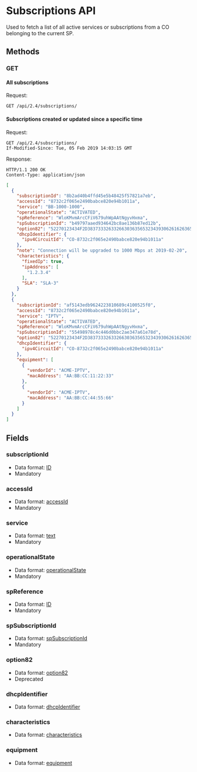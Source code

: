 # Subscriptions API

Used to fetch a list of all active services or subscriptions from a CO belonging to the current SP.

## Methods

### GET

#### All subscriptions 
Request:
```HTTP
GET /api/2.4/subscriptions/
```

#### Subscriptions created or updated since a specific time
Request:
```HTTP
GET /api/2.4/subscriptions/
If-Modified-Since: Tue, 05 Feb 2019 14:03:15 GMT
```

Response:
```HTTP
HTTP/1.1 200 OK
Content-Type: application/json
```
```JSON
[
  {
    "subscriptionId": "8b2ad40b4ffd45e5b48425f57821a7eb",
    "accessId": "8732c2f065e2490babce820e94b1011a",
    "service": "BB-1000-1000",
    "operationalState": "ACTIVATED",
    "spReference": "WloKMvmArcCFiV679uhWpAAtNgyvHxma",
    "spSubscriptionId": "b49797aaed934642bc8ae136b87ed12b",
    "option82": "52270123434F2D38373332633266303635653234393062616263653832306539346231303131610200",
    "dhcpIdentifier": {
      "ipv4CircuitId": "CO-8732c2f065e2490babce820e94b1011a"
    },
    "note": "Connection will be upgraded to 1000 Mbps at 2019-02-20",
    "characteristics": {
      "fixedIp": true,
      "ipAddress": [
        "1.2.3.4"
      ],
      "SLA": "SLA-3"
    }
  },
  {
    "subscriptionId": "af5143edb9624223810689c4100525f0",
    "accessId": "8732c2f065e2490babce820e94b1011a",
    "service": "IPTV",
    "operationalState": "ACTIVATED",
    "spReference": "WloKMvmArcCFiV679uhWpAAtNgyvHxma",
    "spSubscriptionId": "55498978c4c446d0bbc2ae347a61e78d",
    "option82": "52270123434F2D38373332633266303635653234393062616263653832306539346231303131610200",
    "dhcpIdentifier": {
      "ipv4CircuitId": "CO-8732c2f065e2490babce820e94b1011a"
    },
    "equipment": [
      {
        "vendorId": "ACME-IPTV",
        "macAddress": "AA:BB:CC:11:22:33"
      },
      {
        "vendorId": "ACME-IPTV",
        "macAddress": "AA:BB:CC:44:55:66"
      }
    ]
  }
]
```

## Fields

### subscriptionId

 * Data format: [ID](dataformats.md#subscriptionid)
 * Mandatory

### accessId

 * Data format: [accessId](dataformats.md#accessid)
 * Mandatory

### service

 * Data format: [text](dataformats.md#service)
 * Mandatory

### operationalState 

 * Data format: [operationalState](dataformats.md#operationalstate)
 * Mandatory
  
### spReference

 * Data format: [ID](dataformats.md#spreference)
 * Mandatory

### spSubscriptionId

 * Data format: [spSubscriptionId](dataformats.md#spsubscriptionid)
 * Mandatory

### option82

 * Data format: [option82](dataformats.md#option82)
 * Deprecated

### dhcpIdentifier

 * Data format: [dhcpIdentifier](dataformats.md#dhcpidentifier)
 
### characteristics

 * Data format: [characteristics](dataformats.md#characteristics)

### equipment

 * Data format: [equipment](dataformats.md#equipment)